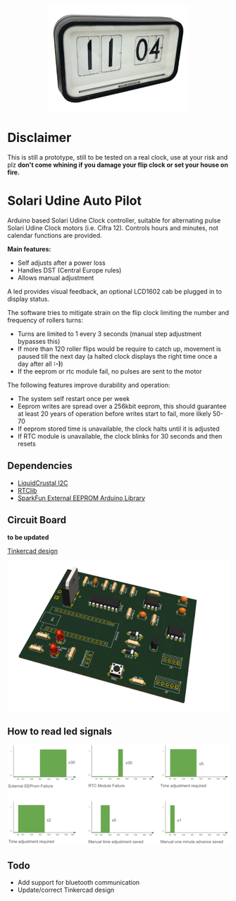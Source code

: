 <p align="center"><img src="cifra12.png" width="320px" alt="Solari Udine Cifra 12"/></p>


# Disclaimer
This is still a prototype, still to be tested on a real clock, use at your risk and plz **don't come whining if you damage your flip clock or set your house on fire.**



# Solari Udine Auto Pilot

Arduino based Solari Udine Clock controller, suitable for alternating pulse Solari Udine Clock motors (i.e. Cifra 12). Controls hours and minutes, not calendar functions are provided.

**Main features:**
- Self adjusts after a power loss
- Handles DST (Central Europe rules)
- Allows manual adjustment

A led provides visual feedback, an optional LCD1602 cab be plugged in to display status. 

The software tries to mitigate strain on the flip clock limiting the number and frequency of rollers turns:
- Turns are limited to 1 every 3 seconds (manual step adjustment bypasses this)
- If more than 120 roller flips would be require to catch up, movement is paused till the next day (a halted clock displays the right time once a day after all **:-)**)
- If the eeprom or rtc module fail, no pulses are sent to the motor

The following features improve durability and operation:
- The system self restart once per week
- Eeprom writes are spread over a 256kbit eeprom, this should guarantee at least 20 years of operation before writes start to fail, more likely 50-70
- If eeprom stored time is unavailable, the clock halts until it is adjusted
- If RTC module is unavailable, the clock blinks for 30 seconds and then resets

## Dependencies

- [LiquidCrustal I2C](https://github.com/johnrickman/LiquidCrystal_I2C)
- [RTClib](https://github.com/adafruit/RTClib)
- [SparkFun External EEPROM Arduino Library](https://github.com/sparkfun/SparkFun_External_EEPROM_Arduino_Library)

## Circuit Board
**to be updated**

[Tinkercad design](https://www.tinkercad.com/things/edBA37nszuH-solari-udine-autopilot?sharecode=Utxk19oz_5hmAhspum-ylxp-65AgX1UbVL5bwIXLegg)

<img src="controllersolari.png" width="640px" alt="Solari Udine Autopilot Circuit Board">

## How to read led signals



<img src="feedbackledpulses.png" width="640px" alt="Feedback led pulses interpretation card">

## Todo
- Add support for bluetooth communication
- Update/correct Tinkercad design
